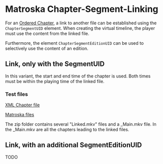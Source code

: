 # Matroska Chapter-Segment-Linking
For an [Ordered Chapter](OrderedChapters.md), a link to another file can be established using the `ChapterSegmentUID` element. When creating the virtual timeline, the player must use the content from the linked file.

Furthermore, the element `ChapterSegmentEditionUID` can be used to selectively use the content of an edition.

## Link, only with the SegmentUID
In this variant, the start and end time of the chapter is used.
Both times must be within the playing time of the linked file.

### Test files
[XML Chapter file](https://github.com/hubblec4/Matroska-Playback/blob/master/files/Chapter-Segment-Linking/Chapter-Segment-Linking.xml)

[Matroska files](https://github.com/hubblec4/Matroska-Playback/blob/master/files/Chapter-Segment-Linking/Chapter-Segment-Linking.zip)

The zip folder contains several "Linked.mkv" files and a _Main.mkv file. In the _Main.mkv are all the chapters leading to the linked files.

## Link, with an additional SegmentEditionUID
TODO